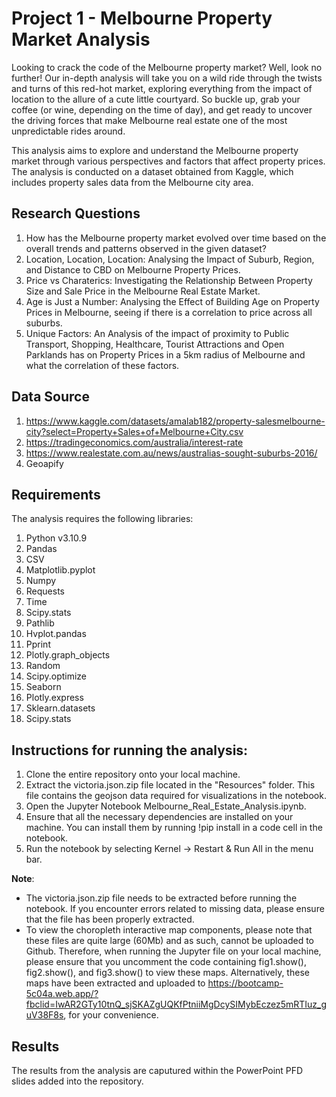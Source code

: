 # Project 1 - Melbourne Property Market Analysis

Looking to crack the code of the Melbourne property market? Well, look no further! Our in-depth analysis will take you on a wild ride through the twists and turns of this red-hot market, exploring everything from the impact of location to the allure of a cute little courtyard. So buckle up, grab your coffee (or wine, depending on the time of day), and get ready to uncover the driving forces that make Melbourne real estate one of the most unpredictable rides around.

This analysis aims to explore and understand the Melbourne property market through various perspectives and factors that affect property prices. The analysis is conducted on a dataset obtained from Kaggle, which includes property sales data from the Melbourne city area.

## Research Questions
1) How has the Melbourne property market evolved over time based on the overall trends and patterns observed in the given dataset?
2) Location, Location, Location: Analysing the Impact of Suburb, Region, and Distance to CBD on Melbourne Property Prices.
3) Price vs Charaterics: Investigating the Relationship Between Property Size and Sale Price in the Melbourne Real Estate Market.
4) Age is Just a Number: Analysing the Effect of Building Age on Property Prices in Melbourne, seeing if there is a correlation to price across all suburbs.
5) Unique Factors: An Analysis of the impact of proximity to Public Transport, Shopping, Healthcare, Tourist Attractions and Open Parklands has on Property Prices in a 5km radius of Melbourne and what the correlation of these factors.

## Data Source
1) https://www.kaggle.com/datasets/amalab182/property-salesmelbourne-city?select=Property+Sales+of+Melbourne+City.csv
2) https://tradingeconomics.com/australia/interest-rate
3) https://www.realestate.com.au/news/australias-sought-suburbs-2016/
4) Geoapify

## Requirements
The analysis requires the following libraries:
1) Python v3.10.9
2) Pandas
3) CSV
4) Matplotlib.pyplot
5) Numpy
6) Requests
7) Time
8) Scipy.stats
9) Pathlib
10) Hvplot.pandas
11) Pprint
12) Plotly.graph_objects
13) Random
14) Scipy.optimize
15) Seaborn
16) Plotly.express
17) Sklearn.datasets
18) Scipy.stats

## Instructions for running the analysis:

1) Clone the entire repository onto your local machine.
2) Extract the victoria.json.zip file located in the "Resources" folder. This file contains the geojson data required for visualizations in the notebook.
3) Open the Jupyter Notebook Melbourne_Real_Estate_Analysis.ipynb.
4) Ensure that all the necessary dependencies are installed on your machine. You can install them by running !pip install <library> in a code cell in the notebook.
5) Run the notebook by selecting Kernel -> Restart & Run All in the menu bar.

**Note**: 
  * The victoria.json.zip file needs to be extracted before running the notebook. If you encounter errors related to missing data, please ensure that the file has been properly extracted.
  * To view the choropleth interactive map components, please note that these files are quite large (60Mb) and as such, cannot be uploaded to Github. Therefore, when running the Jupyter file on your local machine, please ensure that you uncomment the code containing fig1.show(), fig2.show(), and fig3.show() to view these maps. Alternatively, these maps have been extracted and uploaded to https://bootcamp-5c04a.web.app/?fbclid=IwAR2GTy10tnQ_sjSKAZgUQKfPtniiMgDcySIMybEczez5mRTIuz_guV38F8s, for your convenience.

## Results
The results from the analysis are caputured within the PowerPoint PFD slides added into the repository.



